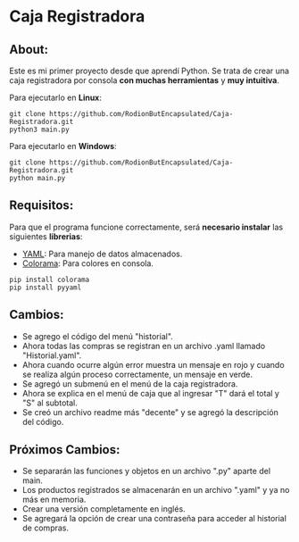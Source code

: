 # Caja Registradora 

## About: 
Este es mi primer proyecto desde que aprendí Python. Se trata de crear una caja registradora por consola **con muchas herramientas** y **muy intuitiva**.


Para ejecutarlo en **Linux**:
```
git clone https://github.com/RodionButEncapsulated/Caja-Registradora.git
python3 main.py
```

Para ejecutarlo en **Windows**:
```
git clone https://github.com/RodionButEncapsulated/Caja-Registradora.git
python main.py
```

## Requisitos:

Para que el programa funcione correctamente, será **necesario instalar** las siguientes **librerias**:

* [YAML](https://pypi.org/project/PyYAML/ "Ir a YAML en PyPI"): Para manejo de datos almacenados.
* [Colorama](https://pypi.org/project/colorama/ "Ir a YAML en PyPI"): Para colores en consola.

```
pip install colorama
pip install pyyaml
```

## Cambios:
* Se agrego el código del menú "historial".
* Ahora todas las compras se registran en un archivo .yaml llamado "Historial.yaml".
* Ahora cuando ocurre algún error muestra un mensaje en rojo y cuando se realiza algún proceso correctamente, un mensaje en verde.
* Se agregó un submenú en el menú de la caja registradora.
* Ahora se explica en el menú de caja que al ingresar "T" dará el total y "S" al subtotal.
* Se creó un archivo readme más "decente" y se agregó la descripción del código.

## Próximos Cambios:
* Se separarán las funciones y objetos en un archivo ".py" aparte del main.
* Los productos registrados se almacenarán en un archivo ".yaml" y ya no más en memoria.
* Crear una versión completamente en inglés.
* Se agregará la opción de crear una contraseña para acceder al historial de compras.
